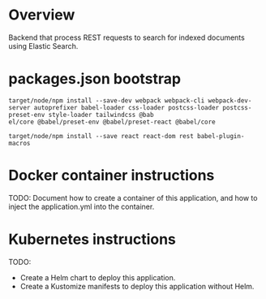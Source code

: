 # Overview

Backend that process REST requests to search for indexed documents using Elastic Search.

# packages.json bootstrap

```
target/node/npm install --save-dev webpack webpack-cli webpack-dev-server autoprefixer babel-loader css-loader postcss-loader postcss-preset-env style-loader tailwindcss @bab
el/core @babel/preset-env @babel/preset-react @babel/core

target/node/npm install --save react react-dom rest babel-plugin-macros
```

# Docker container instructions

TODO: Document how to create a container of this application, and how to inject the application.yml into the container.

# Kubernetes instructions

TODO:
* Create a Helm chart to deploy this application.
* Create a Kustomize manifests to deploy this application without Helm.


